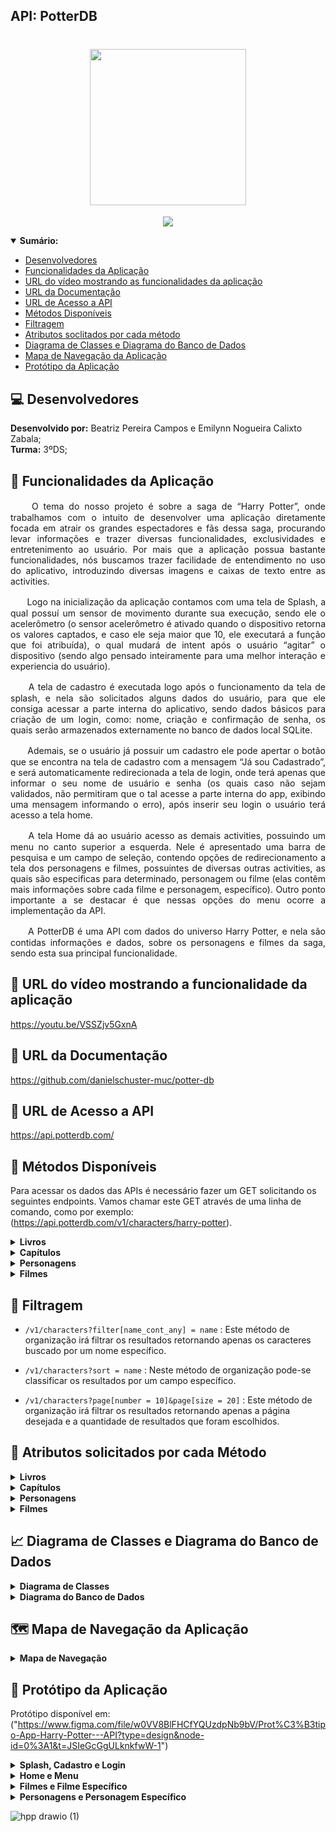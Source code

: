 <h2>API: PotterDB<h2>

<h1 align="center"><img src= "https://user-images.githubusercontent.com/101807045/229957740-54ce8e39-fdef-4c6e-9a9d-3ce9f55fa2ae.png" heigth="250px" width="250px"/></h1>
<p align="center">
<img src="http://img.shields.io/static/v1?label=FUNCIONALIDADE&message=APRESENTA%20DADOS%20REFERENTES%20AO%20MUNDO%20DO%20HARRY%20POTTER: PERSONAGENS, FILMES%20E%20LIVROS&color=yellow&style=for-the-badge"/>
</p>

 <details open="sumarioo">
 <summary><b>Sumário:</summary></b>
  
- [ Desenvolvedores ](#Desenvolvedores)
- [ Funcionalidades da Aplicação ](#funcionalidades)
- [ URL do vídeo mostrando as funcionalidades da aplicação ](#1)
- [ URL da Documentação ](#1)
- [ URL de Acesso a API ](#2)
- [ Métodos Disponíveis ](#3)
- [ Filtragem ](#5)
- [ Atributos soclitados por cada método ](#4)
- [ Diagrama de Classes e Diagrama do Banco de Dados ](#1)
- [ Mapa de Navegação da Aplicação ](#1)
- [ Protótipo da Aplicação](#1)


</details>

## :computer: Desenvolvedores
**Desenvolvido por:** Beatriz Pereira Campos e Emilynn Nogueira Calixto Zabala; <br>
**Turma:** 3ºDS;

## :hammer: Funcionalidades da Aplicação
<p Align="justify"> ﾠﾠO tema do nosso projeto é sobre a saga de “Harry Potter”, onde trabalhamos com o intuito de desenvolver uma aplicação diretamente focada em atrair os grandes espectadores e fãs dessa saga, procurando levar informações e trazer diversas funcionalidades, exclusividades e entretenimento ao usuário. Por mais que a aplicação possua bastante funcionalidades, nós buscamos trazer facilidade de entendimento no uso do aplicativo, introduzindo diversas imagens e caixas de texto entre as activities.  </p>

<p Align="justify"> ﾠﾠLogo na inicialização da aplicação contamos com uma tela de Splash, a qual possuí um sensor de movimento durante sua execução, sendo ele o acelerômetro (o sensor acelerômetro é ativado quando o dispositivo retorna os valores captados, e caso ele seja maior que 10, ele executará a função que foi atribuída), o qual mudará de intent após o usuário “agitar” o dispositivo (sendo algo pensado inteiramente para uma melhor interação e experiencia do usuário). </p> 

<p Align="justify"> ﾠﾠA tela de cadastro é executada logo após o funcionamento da tela de splash, e nela são solicitados alguns dados do usuário, para que ele consiga acessar a parte interna do aplicativo, sendo dados básicos para criação de um login, como: nome, criação e confirmação de senha, os quais serão armazenados externamente no banco de dados local SQLite. </p>

<p Align="justify"> ﾠﾠAdemais, se o usuário já possuir um cadastro ele pode apertar o botão que se encontra na tela de cadastro com a mensagem “Já sou Cadastrado”, e será automaticamente redirecionada a tela de login, onde terá apenas que informar o seu nome de usuário e senha (os quais caso não sejam validados, não permitiram que o tal acesse a parte interna do app, exibindo uma mensagem informando o erro), após inserir seu login o usuário terá acesso a tela home. </p>

<p Align="justify"> ﾠﾠA tela Home dá ao usuário acesso as demais activities, possuindo um menu no canto superior a esquerda. Nele é apresentado uma barra de pesquisa e um campo de seleção, contendo opções de redirecionamento a tela dos personagens e filmes, possuintes de diversas outras activities, as quais são especificas para determinado, personagem ou filme (elas contêm mais informações sobre cada filme e personagem, específico). Outro ponto importante a se destacar é que nessas opções do menu ocorre a implementação da API. </p>

<p Align="justify"> ﾠﾠA PotterDB é uma API com dados do universo Harry Potter, e nela são contidas informações e dados, sobre os personagens e filmes da saga, sendo esta sua principal funcionalidade. </p>

## 🔗 URL do vídeo mostrando a funcionalidade da aplicação
https://youtu.be/VSSZjv5GxnA

## 🔗 URL da Documentação
https://github.com/danielschuster-muc/potter-db

## 🔗 URL de Acesso a API
https://api.potterdb.com/
 
 
## 📒 Métodos Disponíveis
Para acessar os dados das APIs é necessário fazer um GET solicitando os seguintes endpoints.
Vamos chamar este GET através de uma linha de comando, como por exemplo: (https://api.potterdb.com/v1/characters/harry-potter).
 
<details close="metodo1">
<summary><b>Livros</summary></b>
 
- `/v1/books`
: Este método irá obter recursos hospedados no servidor e retornará a lista de todos os livros.

- `/v1/books/:slug`
: Este método irá obter recursos hospedados no servidor e retornará a lista de livros específicos.

</details>
 
<details close="metodo2">
<summary><b>Capítulos</summary></b>
 
- `/v1/books/:chapters`
: Este método irá obter recursos hospedados no servidor e retornará a lista de todos os capítulos de um certo livro.

- `/v1/books/:chapters/:slug`
: Este método irá obter recursos hospedados no servidor e retornará a lista de um capítulo específico de um livro específico.

</details>
 
<details close="metodo3">
<summary><b>Personagens</summary></b>
 
- `/v1/characters`
: Este método irá obter recursos hospedados no servidor e retornará a lista de todos os personagens.

- `/v1/characters/:slug`
: Este método irá obter recursos hospedados no servidor e retornará a lista de personagens específicos.

</details>
 
<details close="metodo4">
<summary><b>Filmes</summary></b>
 
- `/v1/movies/`
: Este método irá obter recursos hospedados no servidor e retornará a lista de todos os filmes.

- `/v1/movies/:slug`
: Este método irá obter recursos hospedados no servidor e retornará a lista de filmes específicos.
 
</details>

## :pushpin: Filtragem
 
- `/v1/characters?filter[name_cont_any] = name`
: Este método de organização irá filtrar os resultados retornando apenas os caracteres buscado por um nome específico.

- `/v1/characters?sort = name`
: Neste método de organização pode-se classificar os resultados por um campo específico.

- `/v1/characters?page[number = 10]&page[size = 20]`
: Este método de organização irá filtrar os resultados retornando apenas a página desejada e a quantidade de resultados que foram escolhidos.

 
## 📄  Atributos solicitados por cada Método
<details close="atributos1">
<summary><b>Livros</summary></b>

- `slug`
: O slug é um parâmetro que faz parte da URL, sendo utilizado como identificador. Nesse caso, ele identifica o livro, pelo seu ID.

- `title`
: O título deste livro.
 
- `summary`
: O resumo deste livro.
 
 - `author`
 : O autor do livro.
 
 - `realese_date`
 : Data na qual o livro foi lançado.
 
 - `pages`
 : O número de páginas deste livro.
 
 - `order`
 : A ordem cronológica deste livro dentro da saga de Harry Potter (ex: 1.Harry Potter e a pedra filosofal; 2.Harry Potter e a câmara secreta...);
 
 - `wiki`
 : Link de direcionamento para página específica deste livro.
</details>
 
<details close="atributos2">
<summary><b>Capítulos</summary></b>
  
  - `slug`
  : O slug é um parâmetro que faz parte da URL, sendo utilizado como identificador. Nesse caso, ele identifica um capítulo específico do livro.

 - `title`
  : O título deste capítulo.
  
  - `summary`
  : O resumo deste capítulo.
  
  - `order`
  : A ordem cronológica deste capítulo dentro do livro (ex: Capítulo 1, Capítulo 2...);
  
</details>
 
 <details close="atributos3">
 <summary><b>Personagens</summary></b>
  
  - `slug`
 : O slug é um parâmetro que faz parte da URL, sendo utilizado como identificador. Nesse caso, ele identifica um personagem específico, pelo seu ID.
 
 - `Name`
 : O nome deste personagem.
   
 - `Born`
 : A data de nascimento deste personagem.
  
 - `gender`
 : O gênero deste personagem.
   
 - `image`
 : Um link para uma imagem deste personagem.
   
 - `wiki`
 : Link de direcionamento para página específica deste personagem.
</details>
 
  <details close="atributos4">
 <summary><b>Filmes</summary></b>
  
  - `slug`
 : O slug é um parâmetro que faz parte da URL, sendo utilizado como identificador. Nesse caso, ele identifica um filme específico, pelo seu ID.
 
 - `title`
 : O título deste filme.
   
 - `summary`
 : O resumo deste filme.
   
 - `trailer`
 : Um link para o trailer deste filme em específico.
   
 - `wiki`
 : Link de direcionamento para página específica deste filme.
</details>
 
 
## :chart_with_upwards_trend:  Diagrama de Classes e Diagrama do Banco de Dados
<details close="classe">
<summary><b>Diagrama de Classes</summary></b>
<h1 align="center"><img src= "https://user-images.githubusercontent.com/101807045/236312558-da40ec17-2eb6-45d4-836e-c308c62d03ce.png" heigth="800px" width="1000px"/></h1>
</details>
 
<details close="banco">
<summary><b>Diagrama do Banco de Dados</summary></b>
<h1 align="center"><img src= "https://user-images.githubusercontent.com/101807045/236313053-9de16228-c41a-415c-bb09-a89b35eea7a5.png" heigth="800px" width="1000px"/></h1>
</details>
 
## 🗺️ Mapa de Navegação da Aplicação
<details close="mapa">
<summary><b>Mapa de Navegação</summary></b>
<h1 align="center"><img src= "https://user-images.githubusercontent.com/101807045/236352694-64aecab0-bd31-467c-b199-068b2de2efbf.jpg" heigth="700px" width="900px"/></h1>
</details>
 
 ## :pushpin: Protótipo da Aplicação
 Protótipo disponível em: ("https://www.figma.com/file/w0VV8BlFHCfYQUzdpNb9bV/Prot%C3%B3tipo-App-Harry-Potter---API?type=design&node-id=0%3A1&t=JSIeGcGgULknkfwW-1")
 
<details close="part1">
<summary><b>Splash, Cadastro e Login</summary></b>
<h1 align="center"><img src= "https://user-images.githubusercontent.com/101807045/236341142-e049f091-ebdd-4cac-8354-2a3e4636c90f.png" heigth="700px" width="900px"/></h1>
</details>
 
<details close="part2">
<summary><b>Home e Menu</summary></b>
<h1 align="center"><img src= "https://user-images.githubusercontent.com/101807045/236341445-99545c91-8fff-4cfe-8be7-f76465391017.png" heigth="300px" width="500px"/></h1>
</details>
 
<details close="part3">
<summary><b>Filmes e Filme Específico</summary></b>
<h1 align="center"><img src= "https://user-images.githubusercontent.com/101807045/236342105-24283d19-ddc8-4e7d-801f-4958b430575b.png" heigth="600px" width="800px"/>
</details>

 
<details close="part4">
<summary><b>Personagens e Personagem Específico</summary></b>
<h1 align="center"><img src= "https://user-images.githubusercontent.com/101807045/236342479-80d99473-0f5c-4299-9138-f84af7dfec2d.png" heigth="300px" width="500px"/></h1>
</details>


![hpp drawio (1)](https://github.com/BeatrizPCamposs/HarryPotter_API/assets/101807045/78a3cdb0-418f-4fe4-89d6-cc59d6b39f64)


